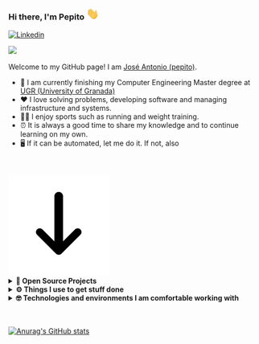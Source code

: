 ### Hi there, I'm Pepito <img alt="Language" width=25 src="imgs/hi.gif"/>

[![Linkedin](https://img.shields.io/badge/-LinkedIn-blue?style=flat&logo=Linkedin&logoColor=white)](https://www.linkedin.com/in/gelbevomei/)


[![](https://gitwar.herokuapp.com/badge?username=pepitoenpeligro&label=Gitwar%20Profile%20Score&style=for-the-badge&color=0088cc)](https://gitwar.herokuapp.com/)


Welcome to my GitHub page! I am [José Antonio (pepito)](https://www.github.com/pepitoenpeligro).

- 🌱 I am currently finishing my Computer Engineering Master degree at [UGR (University of Granada)](https://www.ugr.es/en/)
- ❤️ I love solving problems, developing software and managing infrastructure and systems.
- 🏋🏻 I enjoy sports such as running and weight training.
- ⏰ It is always a good time to share my knowledge and to continue learning on my own.
- 🖥 If it can be automated, let me do it. If not, also


<br/>
<br/>

<!-- <div align="center"> -->
<img src="imgs/go_down.gif">
<!-- </div> -->

<details>
  <summary><b>🚀 Open Source Projects</b></summary>
  <br />
  <table>
    <thead align="center">
      <tr>
        <td><b>🤓 Projects</b></td>
        <td><b>💻 Language</b></td>
        <td><b>🛠 Description</b></td>
      </tr>
    </thead>
    <tbody>
      <tr>
	    <td><a href="https://github.com/pepitoenpeligro/PepitoLearning-EnterpriseApp"><b>PepitoLearning WebApp</b></a></td>
        <td>
        <img alt="Language" src="imgs/jersey.png"/>
        <img alt="Language" src="imgs/hibernate.png"/>
        <img alt="Language" src="imgs/tomcat.svg"/>
        <img alt="Language" src="imgs/mysql.svg"/>
        </td> 
        <td>It is an enterprise application for the sale and management of academic courses (as a eShop)</td> 
      </tr>
      <tr>
	    <td><a href="https://github.com/pepitoenpeligro/PepitoLearning-Android"><b>PepitoLearning Android</b></a></td>
        <td>
        <img alt="Language" src="imgs/android.svg"/>
        <img alt="Language" src="imgs/androidstudio.svg"/>
        </td> 
        <td>It is a client for the [PepitoLearning enterprise application](https://www.github.com/pepitoenpeligro/PepitoLearningEnterpriseApp)</td> 
      </tr>
      <tr>
	      <td><a href="https://github.com/pepitoenpeligro/VCSserver"><b>VideoConference Educational Platform - Server</b></a></td>
        <td><img alt="Language" src="imgs/node-dot-js.svg"/>
        <img alt="Language" src="imgs/mongodb.svg"/>
        <img alt="Language" src="imgs/express.svg"/>
        </td> 
        <td>Jitsi videoconferencing system access management platform (self-hosted). Designed for virtual teaching</td> 
      </tr>
      <tr>
	      <td><a href="https://github.com/pepitoenpeligro/VCSclient"><b>VideoConference Educational Platform - Client</b></a></td>
        <td><img alt="Language" src="imgs/react.svg"/></td> 
        <td>Jitsi videoconferencing system access management platform (self-hosted). Designed for virtual teaching</td> 
      </tr>
      <tr>
	      <td><a href="https://github.com/pepitoenpeligro/VideoControlSystemNative"><b>Video Control System</b></a></td>
        <td><img alt="Language" src="imgs/quarkus.svg"/><img alt="Language" src="imgs/webrtc.svg"/></td> 
        <td>Enables real-time videoconferencing between two people using WebRTC and Quarkus</td> 
      </tr>
      <tr>
	      <td><a href="https://github.com/pepitoenpeligro/cloudbanking"><b>Cloudbanking</b></a></td>
        <td>
        <img alt="Language" src="imgs/rust.svg"/>
        <img alt="Language" src="imgs/nim.svg"/>
        <img alt="Language" src="imgs/nginx.svg"/>
        <img alt="Language" src="imgs/react.svg"/>
        <img alt="Language" src="imgs/mongodb.svg"/>
        <img alt="Language" src="imgs/docker.svg"/>
        <img alt="Language" src="imgs/githubactions.svg"/>
        <img alt="Language" src="imgs/azurepipelines.svg"/>
        </td> 
        <td>Enables management of individual and collective finances and allows interaction via multiple APIs - Not completed</td> 
      </tr>
      <tr>
	      <td><a href="https://play.google.com/store/apps/details?id=com.veneno.pepito.dameveneno&hl=es_419&gl=US"><b>DameVeneno - Android</b></a></td>
        <td>
        <img alt="Language" src="imgs/android.svg"/>
        <img alt="Language" src="imgs/androidstudio.svg"/>
        </td> 
        <td>Tribute application to "Cristina La Veneno"</td> 
      </tr>
      <tr>
	      <td><a href="https://github.com/pepitoenpeligro/DameVeneno"><b>DameVeneno - iOS</b></a></td>
        <td>
        <img alt="Language" src="imgs/swift.svg"/>
        <img alt="Language" src="imgs/xcode.svg"/>
        </td> 
        <td>Tribute application to "Cristina La Veneno"</td> 
      </tr>
    </tbody>
  </table>
  <br />
</details>
 
<details>	
  <br />
  <summary><b>⚙️ Things I use to get stuff done</b></summary>
  	<ul>
  	    <li><b>OS:  </b>macOS Big Sur</li>
	    <li><b>Laptop:  </b> Macbook Pro 13' Late 2013 </li>
  	    <li><b>Browser:  </b> Firefox Developer Edition</li>
	    <li><b>Terminal:  </b> ZSH - Oh My Zsh (PowerLevel10k)</li>
	    <li><b>Code Editor: </b> VSCode</li>
	    <br />
	</ul>	
</details>

<details>	
  <br />
  <summary><b>🤓 Technologies and environments I am comfortable working with</b></summary>
  	<ul>
  	  <li>Amazon AWS (EC2, ECS, Cloudformation...)<img width=75  alt="environment" src="imgs/amazonaws.svg"/></li>
  	  <li>DigitalOcean Droplets<img width=75  alt="environment" src="imgs/digitalocean.svg"/></li>
  	  <li>Puppet infraestructure provisioning and configuration management <img width=75  alt="environment" src="imgs/puppet.svg"/></li>
  	  <li>Terraform <img width=75  alt="environment" src="imgs/terraform.svg"/></li>
  	  <li>Git and GitHub<img width=75  alt="environment" src="imgs/git.svg"/></li>
  	  <li>GitHub Actions<img width=75  alt="environment" src="imgs/githubactions.svg"/></li>
  	  <li>Bootstrap<img width=75  alt="environment" src="imgs/bootstrap.svg"/></li>
  	  <li>C++<img width=75  alt="environment" src="imgs/cplusplus.svg"/></li>
  	  <li>OpenStack<img width=75  alt="environment" src="imgs/openstack.svg"/></li>
  	  <li>Travis<img width=75  alt="environment" src="imgs/travisci.svg"/></li>
  	  <li>Drone.io<img width=75  alt="environment" src="imgs/drone.svg"/></li>
  	  <li>CircleCI<img width=75  alt="environment" src="imgs/circleci.svg"/></li>
  	  <li>Blender<img width=75  alt="environment" src="imgs/blender.svg"/></li>
  	  <li>Blender<img width=75  alt="environment" src="imgs/blender.svg"/></li>
  	  <li>Illustrator<img width=75  alt="environment" src="imgs/adobeillustrator.svg"/></li>
  	  <li>Photshop<img width=75  alt="environment" src="imgs/adobephotoshop.svg"/></li>
	    <br/>
	</ul>	
</details>


<br/>
<br/>

[![Anurag's GitHub stats](https://github-readme-stats.vercel.app/api?username=pepitoenpeligro)](https://github.com/anuraghazra/github-readme-stats)

<!--
**pepitoenpeligro/pepitoenpeligro** is a ✨ _special_ ✨ repository because its `README.md` (this file) appears on your GitHub profile.

Here are some ideas to get you started:

- 🔭 I’m currently working on ...

- 👯 I’m looking to collaborate on ...
- 🤔 I’m looking for help with ...
- 💬 Ask me about ...
- 📫 How to reach me: ...
- 😄 Pronouns: ...
- ⚡ Fun fact: ...
-->
